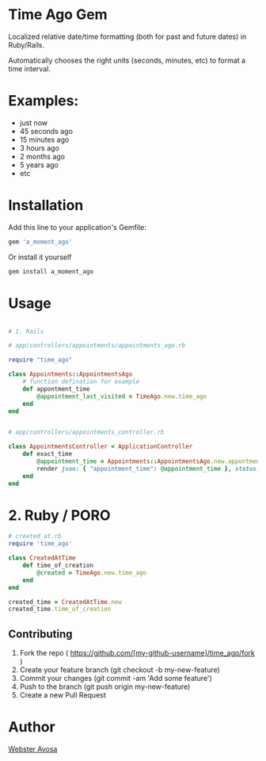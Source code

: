 # Time Ago Gem

Localized relative date/time formatting (both for past and future dates) in Ruby/Rails.

Automatically chooses the right units (seconds, minutes, etc) to format a time interval.

# Examples:
 * just now
 * 45 seconds ago
 * 15 minutes ago
 * 3 hours ago
 * 2 months ago
 * 5 years ago
 * etc

# Installation

Add this line to your application's Gemfile:


```ruby
gem 'a_moment_ago'
```


Or install it yourself

```ruby
gem install a_moment_ago
```

# Usage 
```ruby

# 1. Rails

# app/controllers/appointments/appointments_ago.rb

require "time_ago"

class Appointments::AppointmentsAgo
    # function defination for example
    def appontment_time
        @appointment_last_visited = TimeAgo.new.time_ago
    end
end


# app/controllers/appointments_controller.rb

class AppointmentsController < ApplicationController
    def exact_time
        @appointment_time = Appointments::AppointmentsAgo.new.appontment_time
        render json: { "appointment_time": @appointment_time }, status: :ok
    end
end
```

# 2. Ruby / PORO
```ruby
# created_at.rb
require 'time_ago'

class CreatedAtTime
    def time_of_creation
        @created = TimeAgo.new.time_ago
    end
end

created_time = CreatedAtTime.new
created_time.time_of_creation
```

## Contributing
1. Fork the repo ( https://github.com/[my-github-username]/time_ago/fork )
2. Create your feature branch (git checkout -b my-new-feature)
3. Commit your changes (git commit -am 'Add some feature')
4. Push to the branch (git push origin my-new-feature)
5. Create a new Pull Request 

# Author 
[Webster Avosa](https://github.com/avosa)


